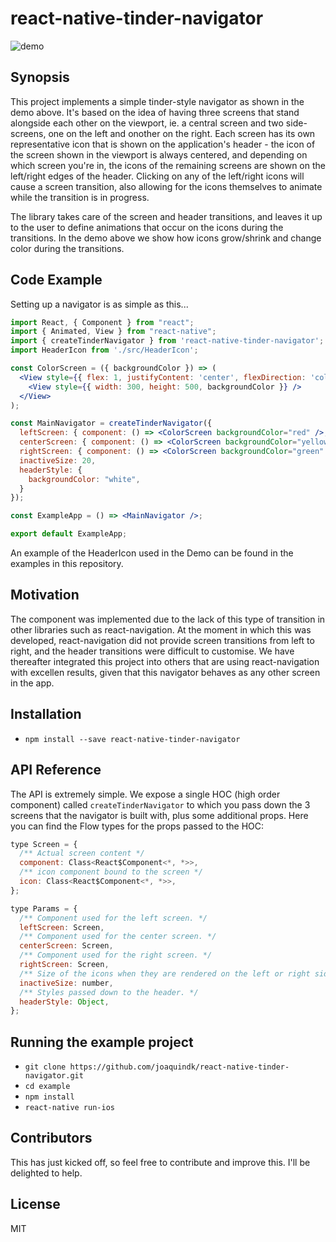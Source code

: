 # react-native-tinder-navigator
![demo](https://github.com/joaquindk/react-native-tinder-navigator/blob/master/navigatorDemo.gif)

## Synopsis

This project implements a simple tinder-style navigator as shown in the demo above. It's based on the idea of having three screens that stand alongside each other on the viewport, ie. a central screen and two side-screens, one on the left and onother on the right. Each screen has its own representative icon that is shown on the application's header - the icon of the screen shown in the viewport is always centered, and depending on which screen you're in, the icons of the remaining screens are shown on the left/right edges of the header. Clicking on any of the left/right icons will cause a screen transition, also allowing for the icons themselves to animate while the transition is in progress.

The library takes care of the screen and header transitions, and leaves it up to the user to define animations that occur on the icons during the transitions. In the demo above we show how icons grow/shrink and change color during the transitions.

## Code Example

Setting up a navigator is as simple as this...

```jsx
import React, { Component } from "react";
import { Animated, View } from "react-native";
import { createTinderNavigator } from 'react-native-tinder-navigator';
import HeaderIcon from './src/HeaderIcon';

const ColorScreen = ({ backgroundColor }) => (
  <View style={{ flex: 1, justifyContent: 'center', flexDirection: 'column', alignItems: 'center' }}>
    <View style={{ width: 300, height: 500, backgroundColor }} />
  </View>
);

const MainNavigator = createTinderNavigator({
  leftScreen: { component: () => <ColorScreen backgroundColor="red" />, icon: (props: any) => <HeaderIcon type="flag" {...props} /> },
  centerScreen: { component: () => <ColorScreen backgroundColor="yellow" />, icon: (props: any) => <HeaderIcon type="bed" {...props} /> },
  rightScreen: { component: () => <ColorScreen backgroundColor="green" />, icon: (props: any) => <HeaderIcon type="beer" {...props} /> },
  inactiveSize: 20,
  headerStyle: {
    backgroundColor: "white",
  }
});

const ExampleApp = () => <MainNavigator />;

export default ExampleApp;

```

An example of the HeaderIcon used in the Demo can be found in the examples in this repository.

## Motivation

The component was implemented due to the lack of this type of transition in other libraries such as react-navigation. At the moment in which this was developed, react-navigation did not provide screen transitions from left to right, and the header transitions were difficult to customise. We have thereafter integrated this project into others that are using react-navigation with excellen results, given that this navigator behaves as any other screen in the app.

## Installation

* `npm install --save react-native-tinder-navigator`

## API Reference

The API is extremely simple. We expose a single HOC (high order component) called `createTinderNavigator` to which you pass down the 3 screens that the navigator is built with, plus some additional props. Here you can find the Flow types for the props passed to the HOC:

```jsx
type Screen = {
  /** Actual screen content */
  component: Class<React$Component<*, *>>,
  /** icon component bound to the screen */
  icon: Class<React$Component<*, *>>,
};

type Params = {
  /** Component used for the left screen. */
  leftScreen: Screen,
  /** Component used for the center screen. */
  centerScreen: Screen,
  /** Component used for the right screen. */
  rightScreen: Screen,
  /** Size of the icons when they are rendered on the left or right side, as inactive components. */
  inactiveSize: number,
  /** Styles passed down to the header. */
  headerStyle: Object,
};
```
## Running the example project

* `git clone https://github.com/joaquindk/react-native-tinder-navigator.git`
* `cd example`
* `npm install`
* `react-native run-ios`

## Contributors

This has just kicked off, so feel free to contribute and improve this. I'll be delighted to help.

## License

MIT
